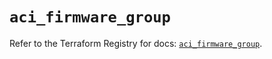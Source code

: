 # `aci_firmware_group`

Refer to the Terraform Registry for docs: [`aci_firmware_group`](https://registry.terraform.io/providers/ciscodevnet/aci/2.17.0/docs/resources/firmware_group).
